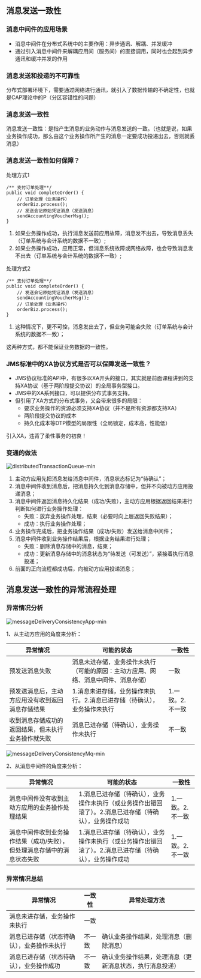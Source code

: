## 消息发送一致性

### 消息中间件的应用场景
- 消息中间件在分布式系统中的主要作用：异步通讯、解耦、并发缓冲
- 通过引入消息中间件来解耦应用间（服务间）的直接调用，同时也会起到异步通讯和缓冲并发的作用

### 消息发送和投递的不可靠性
分布式部署环境下，需要通过网络进行通讯，就引入了数据传输的不确定性，也就是CAP理论中的P（分区容错性的问题）

### 消息发送一致性
消息发送一致性：是指产生消息的业务动作与消息发送的一致。（也就是说，如果业务操作成功，那么由这个业务操作所产生的消息一定要成功投递出去，否则就丢消息）

### 消息发送一致性如何保障？
处理方式1
```
/** 支付订单处理**/
public void completeOrder() {
	// 订单处理（业务操作）
	orderBiz.process();
	// 发送会记原始凭证消息（发送消息）
	sendAccountingVoucherMsg();
}
```
1. 如果业务操作成功，执行消息发送前应用故障，消息发不出去，导致消息丢失（订单系统与会计系统的数据不一致）;
2. 如果业务操作成功，应用正常，但消息系统故障或网络故障，也会导致消息发不出去（订单系统与会计系统的数据不一致）;

处理方式2
```
/** 支付订单处理**/
public void completeOrder() {
	// 发送会记原始凭证消息（发送消息）
	sendAccountingVoucherMsg();
	// 订单处理（业务操作）
	orderBiz.process();
}
```
1. 这种情况下，更不可控，消息发出去了，但业务可能会失败（订单系统与会计系统的数据不一致）；

这两种方式，都不能保证业务数据的一致性。

### JMS标准中的XA协议方式是否可以保障发送一致性？
- JMS协议标准的API中，有很多以XA开头的接口，其实就是前面课程讲到的支持XA协议（基于两阶段提交协议）的全局事务型接口。
- JMS中的XA系列接口，可以提供分布式事务支持。
- 但引用了XA方式的分布式事务，又会带来很多的局限：
    - 要求业务操作的资源必须支持XA协议（并不是所有资源都支持XA）
    - 两阶段提交协议的成本
    - 持久化成本等DTP模型的局限性（全局锁定，成本高，性能低）

引入XA，违背了柔性事务的初衷！

### 变通的做法
![distributedTransactionQueue-min](https://www.wailian.work/images/2019/01/11/distributedTransactionQueue-min.png)

1. 主动方应用先把消息发给消息中间件，消息状态标记为“待确认”；
2. 消息中间件收到消息后，把消息持久化到消息存储中，但并不向被动方应用投递消息；
3. 消息中间件返回消息持久化结果（成功/失败），主动方应用根据返回结果进行判断如何进行业务操作处理：
    - 失败：放弃业务操作处理，结束（必要时向上层返回失败结果）；
    - 成功：执行业务操作处理；
4. 业务操作完成后，把业务操作结果（成功/失败）发送给消息中间件；
5. 消息中间件收到业务操作结果后，根据业务结果进行处理；
    - 失败：删除消息存储中的消息，结束；
    - 成功：更新消息存储中的消息状态为“待发送（可发送）”，紧接着执行消息投递；
6. 前面的正向流程都成功后，向被动方应用投递消息；

## 消息发送一致性的异常流程处理

### 异常情况分析
![messageDeliveryConsistencyApp-min](http://www.wailian.work/images/2019/01/23/messageDeliveryConsistencyApp-min.png)

1、从主动方应用的角度来分析：

异常情况 | 可能的状态 | 一致性
----|------|---
预发送消息失败 | 消息未进存储，业务操作未执行（可能的原因：主动方应用、网络、消息中间件、消息存储） | 一致
预发送消息后，主动方应用没有收到返回消息存储结果 | 1.消息未进存储，业务操作未执行。2.消息已进存储（待确认），业务操作未执行 | 1.一致。2.不一致
收到消息存储成功的返回结果，但未执行业务操作就失败 | 消息已进存储（待确认），业务操作未执行 | 不一致

![messageDeliveryConsistencyMq-min](http://www.wailian.work/images/2019/01/23/messageDeliveryConsistencyMq-min.png)

2、从消息中间件的角度来分析：

异常情况 | 可能的状态 | 一致性
----|------|---
消息中间件没有收到主动方应用的业务操作处理结果 | 1.消息已进存储（待确认），业务操作未执行（或业务操作出错回滚了）。2.消息已进存储（待确认），业务操作成功 | 1.一致。2.不一致
消息中间件收到业务操作结果（成功/失败），但处理消息存储中的消息状态失败 | 1.消息已进存储（待确认），业务操作未执行（或业务操作出错回滚了）。2.消息已进存储（待确认），业务操作成功 | 1.一致。2.不一致

### 异常情况总结
异常情况 | 一致性 | 异常处理方法
------|---|----
消息未进存储，业务操作未执行 | 一致 | 
消息已进存储（状态待确认），业务操作未执行 | 不一致 | 确认业务操作结果，处理消息（删除消息）
消息已进存储（状态待确认），业务操作成功 | 不一致 | 确认业务操作结果，处理消息（更新消息状态，执行消息投递）